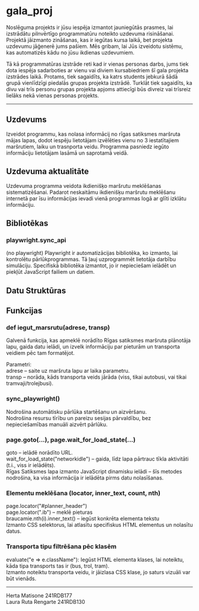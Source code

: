 # gala_proj
Noslēguma projekts ir jūsu iespēja izmantot jauniegūtās prasmes, lai izstrādātu pilnvērtīgo programmatūru noteikto uzdevuma risināšanai. Projektā jāizmanto zināšanas, kas ir iegūtas kursa laikā, bet projekta uzdevumu jāģenerē jums pašiem. Mēs gribam, lai Jūs izveidotu sistēmu, kas automatizēs kādu no jūsu ikdienas uzdevumiem.  

Tā kā programmatūras izstrāde reti kad ir vienas personas darbs, jums tiek dota iespēja sadarboties ar vienu vai diviem kursabiedriem šī gala projekta izstrādes laikā. Protams, tiek sagaidīts, ka katrs students jebkurā šādā grupā vienlīdzīgi piedalās grupas projekta izstrādē. Turklāt tiek sagaidīts, ka divu vai trīs personu grupas projekta apjoms attiecīgi būs divreiz vai trīsreiz lielāks nekā vienas personas projekts. 

---

## Uzdevums
Izveidot programmu, kas nolasa informācij no rīgas satiksmes maršruta mājas lapas, dodot iespēju lietotājam izvēlēties vienu no 3 iestatītajiem maršrutiem, laiku un trasnporta veidu. Programma pasniedz iegūto informāciju lietotājam lasāmā un saprotamā veidā. 

## Uzdevuma aktualitāte
Uzdevuma programma veidota ikdienišķo maršrutu meklēšanas sistematizēšanai. Padarot neskaitāmu ikdienišķu maršrutu meklēšanu internetā par īsu informācijas ievadi vienā programmas logā ar glīti izklātu informāciju. 

## Bibliotēkas
### playwright.sync_api 
(no playwright)
Playwright ir automatizācijas bibliotēka, ko izmanto, lai kontrolētu pārlūkprogrammas. Tā ļauj uzprogrammēt lietotāja darbību simulāciju.
Specifiskā bibliotēka izmantot, jo ir nepieciešam ielādēt un piekļūt JavaScript failiem un datiem. 

## Datu Struktūras

## Funkcijas
### def iegut_marsrutu(adrese, transp)
Galvenā funkcija, kas apmeklē norādīto Rīgas satiksmes maršruta plānotāja lapu, gaida datu ielādi, un izvelk informāciju par pieturām un transporta veidiem pēc tam formatējot.

Parametri:  
adrese – saite uz maršruta lapu ar laika parametru.  
transp – norāda, kāds transporta veids jārāda (viss, tikai autobusi, vai tikai tramvaji/trolejbusi).  

### sync_playwright()
Nodrošina automātisku pārlūka startēšanu un aizvēršanu.  
Nodrošina resursu tīrību un pareizu sesijas pārvaldību, bez nepieciešamības manuāli aizvērt pārlūku.  

### page.goto(...), page.wait_for_load_state(...)
goto – ielādē norādīto URL.  
wait_for_load_state("networkidle") – gaida, līdz lapa pārtrauc tīkla aktivitāti (t.i., viss ir ielādēts).  
Rīgas Satiksmes lapa izmanto JavaScript dinamisku ielādi – šīs metodes nodrošina, ka visa informācija ir ielādēta pirms datu nolasīšanas.  

###  Elementu meklēšana (locator, inner_text, count, nth)
page.locator("#planner_header")  
page.locator(".ib") – meklē pieturas  
braucamie.nth(i).inner_text() – iegūst konkrēta elementa tekstu  
Izmanto CSS selektorus, lai atlasītu specifiskus HTML elementus un nolasītu datus.  

### Transporta tipu filtrēšana pēc klasēm
evaluate("e => e.className"): Iegūst HTML elementa klases, lai noteiktu, kāda tipa transports tas ir (bus, trol, tram).  
Izmanto noteiktu transporta veidu, ir jāizlasa CSS klase, jo saturs vizuāli var būt vienāds.

---
Herta Matisone 241RDB177  
Laura Ruta Rengarte 241RDB130







